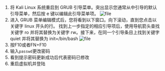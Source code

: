 1. 将 Kali Linux 系统重启到 GRUB 引导菜单。突出显示您通常从中引导的默认引导菜单，然后按 e 键以编辑此引导菜单项。
![file](https://s2.loli.net/2025/05/07/G6Cp32yOUahxbqI.png)
2. 进入 GRUB 菜单编辑模式后，您将看到以下窗口。向下滚动，直到您点击以关键字 linux 开头的行。
找到上一步指定的相应引导项后，使用导航箭头查找关键字 ro 并将其替换为关键字 rw。接下来，在同一个引导条目上找到关键字 quiet 并将其替换为 init=/bin/bash
![file](https://s2.loli.net/2025/05/07/ITlUmqL4FuAifwY.png)
3. 按F10或者FN+F10
4. 输入`passwd`更改密码
5. 看到提示密码更新成功后代表密码已修改
6. 重启虚拟机并登陆

